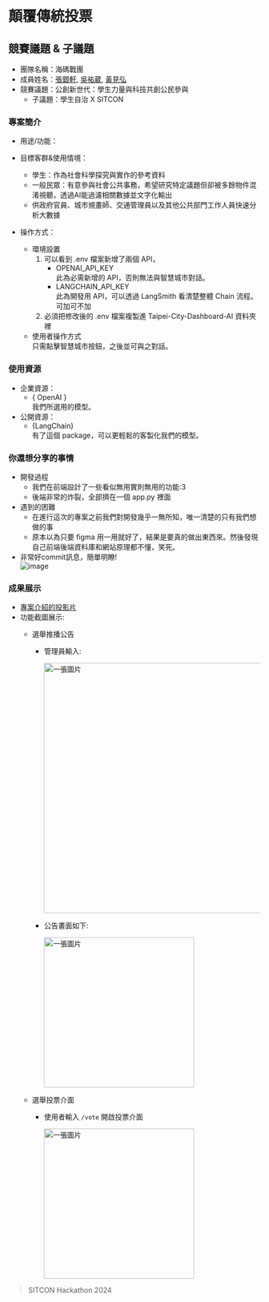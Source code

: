 # 顛覆傳統投票

## 競賽議題 & 子議題
- 團隊名稱：海碼戰團
- 成員姓名：[張銀軒](https://github.com/Argentum11), [吳𧙗葳](https://github.com/350016z), [黃見弘](https://github.com/wilsoncodehard)
- 競賽議題：公創新世代：學生力量與科技共創公民參與
    - 子議題：學生自治 X SITCON


### 專案簡介
- 用途/功能：

- 目標客群&使用情境：
    - 學生：作為社會科學探究與實作的參考資料
    - 一般民眾：有意參與社會公共事務，希望研究特定議題但卻被多餘物件混淆視聽，透過AI能過濾相關數據並文字化輸出
    - 供政府官員、城市規畫師、交通管理員以及其他公共部門工作人員快速分析大數據

- 操作方式：
    - 環境設置
        1. 可以看到 .env 檔案新增了兩個 API，
            * OPENAI_API_KEY<br>
            此為必需新增的 API，否則無法與智慧城市對話。
            * LANGCHAIN_API_KEY<br>
            此為開發用 API，可以透過 LangSmith 看清楚整體 Chain 流程。可加可不加
        2. 必須把修改後的 .env 檔案複製進 Taipei-City-Dashboard-AI 資料夾裡
    - 使用者操作方式<br>
        只需點擊智慧城市按鈕，之後並可與之對話。

### 使用資源
- 企業資源：
    - { OpenAI }<br>
    我們所選用的模型。
- 公開資源：
    - {LangChain}<br>
    有了這個 package，可以更輕鬆的客製化我們的模型。

### 你還想分享的事情
- 開發過程
  - 我們在前端設計了一些看似無用實則無用的功能:3
  - 後端非常的炸裂，全部擠在一個 app.py 裡面
- 遇到的困難
  - 在進行這次的專案之前我們對開發幾乎一無所知，唯一清楚的只有我們想做的事
  - 原本以為只要 figma 用一用就好了，結果是要真的做出東西來。然後發現自己前端後端資料庫和網站原理都不懂，笑死。
- 非常好commit訊息，簡單明瞭!<br>
![image](https://hackmd.io/_uploads/SkfcTPvvA.png)

### 成果展示
- [專案介紹的投影片](SITCON_present.pdf)
- 功能截圖展示:
    - 選舉推播公告
        - 管理員輸入:

           <img src="https://github.com/Voting-Redefined/.github/assets/100845242/6e274288-4301-46b3-b42e-7f540711bf60" width="500"  alt="一張圖片">
           
        - 公告畫面如下:

           <img src="https://github.com/Voting-Redefined/.github/assets/100845242/9dc44346-98cc-465c-b7e7-7e333db67706" width="300" alt="一張圖片"> 
           
    - 選舉投票介面
        - 使用者輸入 `/vote` 開啟投票介面
          
          <img src="https://github.com/Voting-Redefined/.github/assets/100845242/882ab001-1488-4fe2-bed7-dac56fd9cc29" width="300" alt="一張圖片"> 


> SITCON Hackathon 2024
